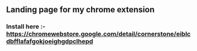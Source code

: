 ## Landing page for my chrome extension 

### Install here :- https://chromewebstore.google.com/detail/cornerstone/eiblcdbfflafafgokjoeighgdpclhepd
